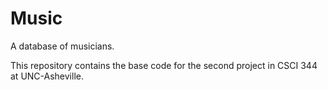 # Music
A database of musicians.

This repository contains the base code for the second project in CSCI 344
at UNC-Asheville.
